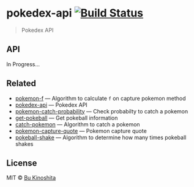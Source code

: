 # pokedex-api [![Build Status](https://travis-ci.org/bukinoshita/pokedex-api.svg?branch=master)](https://travis-ci.org/bukinoshita/pokedex-api)

> Pokedex API


## API

In Progress...


## Related

- [pokemon-f](https://github.com/bukinoshita/pokemon-f) — Algorithm to calculate `f` on capture pokemon method
- [pokedex-api](https://github.com/bukinoshita/pokedex-api) — Pokedex API
- [pokemon-catch-probability](https://github.com/bukinoshita/pokemon-catch-probability) — Check probabilty to catch a pokemon
- [get-pokeball](https://github.com/bukinoshita/get-pokeball) — Get pokeball information
- [catch-pokemon](https://github.com/bukinoshita/catch-pokemon) — Algorithm to catch a pokemon
- [pokemon-capture-quote](https://github.com/bukinoshita/pokemon-capture-quote) — Pokemon capture quote
- [pokeball-shake](https://github.com/bukinoshita/pokeball-shake) — Algorithm to determine how many times pokeball shakes


## License

MIT © [Bu Kinoshita](https://bukinoshita.io)
